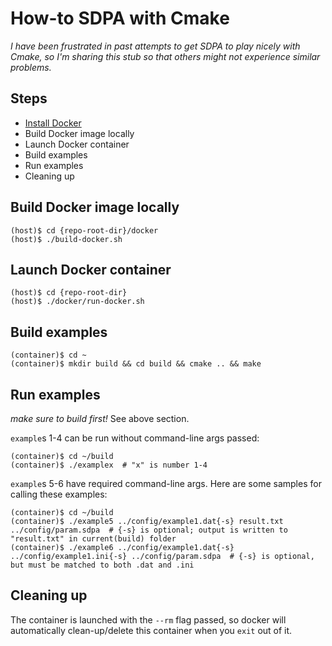 # How-to SDPA with Cmake

_I have been frustrated in past attempts to get SDPA to play nicely with Cmake, so I'm sharing this stub so that others might not experience similar problems._

## Steps
* [Install Docker](https://docs.docker.com/install/)
* Build Docker image locally
* Launch Docker container
* Build examples
* Run examples
* Cleaning up

## Build Docker image locally
```shell
(host)$ cd {repo-root-dir}/docker
(host)$ ./build-docker.sh
```

## Launch Docker container
```shell
(host)$ cd {repo-root-dir}
(host)$ ./docker/run-docker.sh
```

## Build examples
```shell
(container)$ cd ~
(container)$ mkdir build && cd build && cmake .. && make
```

## Run examples
_make sure to build first!_  See above section.

`example`s 1-4 can be run without command-line args passed:

```shell
(container)$ cd ~/build
(container)$ ./examplex  # "x" is number 1-4
```

`example`s 5-6 have required command-line args.  Here are some samples for calling these examples:

```shell
(container)$ cd ~/build
(container)$ ./example5 ../config/example1.dat{-s} result.txt ../config/param.sdpa  # {-s} is optional; output is written to "result.txt" in current(build) folder
(container)$ ./example6 ../config/example1.dat{-s} ../config/example1.ini{-s} ../config/param.sdpa  # {-s} is optional, but must be matched to both .dat and .ini
```

## Cleaning up
The container is launched with the `--rm` flag passed, so docker will automatically clean-up/delete this container when you `exit` out of it.
